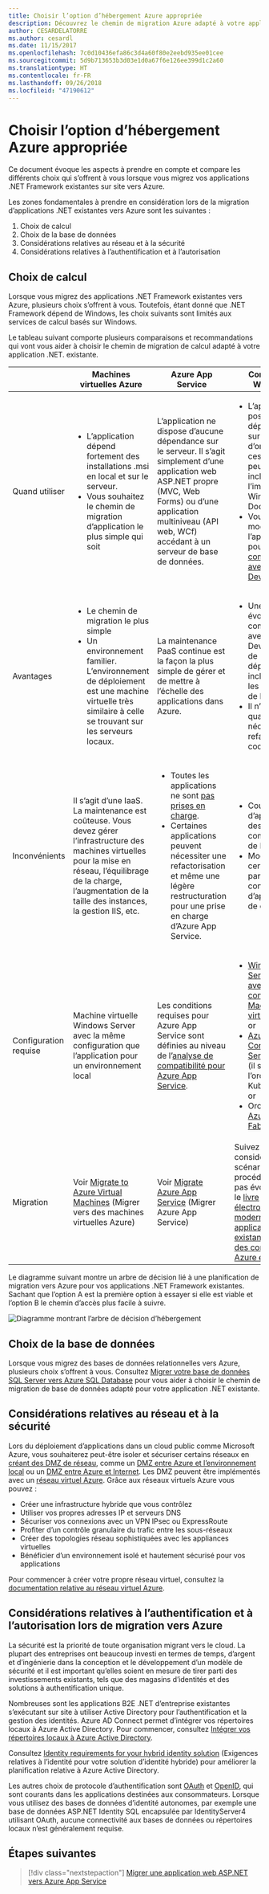 ```yaml
---
title: Choisir l’option d’hébergement Azure appropriée
description: Découvrez le chemin de migration Azure adapté à votre application web ASP.NET.
author: CESARDELATORRE
ms.author: cesardl
ms.date: 11/15/2017
ms.openlocfilehash: 7c0d10436efa86c3d4a60f80e2eebd935ee01cee
ms.sourcegitcommit: 5d9b713653b3d03e1d0a67f6e126ee399d1c2a60
ms.translationtype: HT
ms.contentlocale: fr-FR
ms.lasthandoff: 09/26/2018
ms.locfileid: "47190612"
---
```

# <a name="choose-the-right-azure-hosting-option"></a>Choisir l’option d’hébergement Azure appropriée

Ce document évoque les aspects à prendre en compte et compare les différents choix qui s’offrent à vous lorsque vous migrez vos applications .NET Framework existantes sur site vers Azure.

Les zones fondamentales à prendre en considération lors de la migration d’applications .NET existantes vers Azure sont les suivantes :

1.  Choix de calcul
2.  Choix de la base de données
3.  Considérations relatives au réseau et à la sécurité
4.  Considérations relatives à l’authentification et à l’autorisation

## <a name="compute-choices"></a>Choix de calcul

Lorsque vous migrez des applications .NET Framework existantes vers Azure, plusieurs choix s’offrent à vous.  Toutefois, étant donné que .NET Framework dépend de Windows, les choix suivants sont limités aux services de calcul basés sur Windows.

Le tableau suivant comporte plusieurs comparaisons et recommandations qui vont vous aider à choisir le chemin de migration de calcul adapté à votre application .NET. existante.

|                 | Machines virtuelles Azure | Azure App Service | Conteneurs Windows |
|-----------------|-----------|-------------------|--------------------|
|Quand utiliser      |<ul><li>L’application dépend fortement des installations .msi en local et sur le serveur.</li><li>Vous souhaitez le chemin de migration d’application le plus simple qui soit</li></ul>|L’application ne dispose d’aucune dépendance sur le serveur. Il s’agit simplement d’une application web ASP.NET propre (MVC, Web Forms) ou d’une application multiniveau (API web, WCf) accédant à un serveur de base de données. |<ul><li>L’application possède des dépendances sur le serveur d’origine, mais ces dernières peuvent être incluses dans l’image Windows Docker.</li><li>Vous souhaiter moderniser l’application pour la rendre [compatible avec Cloud DevOps](https://docs.microsoft.com/dotnet/standard/modernize-with-azure-and-containers/lift-and-shift-existing-apps-devops/reasons-to-lift-and-shift-existing-net-apps-to-cloud-devops-ready-applications)</li></ul>|
|Avantages  |<ul><li>Le chemin de migration le plus simple</li><li>Un environnement familier. L’environnement de déploiement est une machine virtuelle très similaire à celle se trouvant sur les serveurs locaux.</li></ul> |La maintenance PaaS continue est la façon la plus simple de gérer et de mettre à l’échelle des applications dans Azure. |<ul><li>Une application évolutive, compatible avec Cloud DevOps dotée de dépendances incluses dans les conteneurs de l’application.</li><li>Il n’est quasiment pas nécessaire de refactoriser le code .NET /C#.</li></ul> |
|Inconvénients             |Il s’agit d’une IaaS. La maintenance est coûteuse. Vous devez gérer l’infrastructure des machines virtuelles pour la mise en réseau, l’équilibrage de la charge, l’augmentation de la taille des instances, la gestion IIS, etc. |<ul><li>Toutes les applications ne sont [pas prises en charge](http://www.migratetoazure.net/ReadinessAssessment).</li><li>Certaines applications peuvent nécessiter une refactorisation et même une légère restructuration pour une prise en charge d’Azure App Service.</li></ul> |<ul><li>Courbe d’apprentissage des compétences de Docker</li><li>Modification de certains paramètres de configuration d’application et de code</li></ul>|
|Configuration requise |Machine virtuelle Windows Server avec la même configuration que l’application pour un environnement local | Les conditions requises pour Azure App Service sont définies au niveau de l’[analyse de compatibilité pour Azure App Service](https://www.migratetoazure.net/Resources). |<ul><li>[Windows Server 2016 avec des conteneurs - Machine virtuelle Azure](https://azuremarketplace.microsoft.com/marketplace/apps/Microsoft.WindowsServer?tab=Overview)<br />or</li><li>[Azure Container Service (AKS)](https://azure.microsoft.com/services/container-service/) (il s’agit de l’orchestrateur Kubernetes)<br />or<li>Orchestrateur [Azure Service Fabric](https://azure.microsoft.com/services/service-fabric/)</li></ul> |
|Migration |Voir [Migrate to Azure Virtual Machines](https://go.microsoft.com/fwlink/?linkid=862531) (Migrer vers des machines virtuelles Azure) | Voir [Migrate Azure App Service](https://go.microsoft.com/fwlink/?linkid=862532) (Migrer Azure App Service) | Suivez les considérations, les scénarios et les procédures pas à pas évoqués dans le [livre électronique sur la modernisation des applications .NET existantes avec des conteneurs Azure et Windows](https://aka.ms/liftandshiftwithcontainersebook) |

 Le diagramme suivant montre un arbre de décision lié à une planification de migration vers Azure pour vos applications .NET Framework existantes. Sachant que l’option A est la première option à essayer si elle est viable et l’option B le chemin d’accès plus facile à suivre.

![Diagramme montrant l’arbre de décision d’hébergement](media/dotnet-howto-choose-migration/decision-tree.png)

## <a name="database-choices"></a>Choix de la base de données

Lorsque vous migrez des bases de données relationnelles vers Azure, plusieurs choix s’offrent à vous. Consultez [Migrer votre base de données SQL Server vers Azure SQL Database](https://go.microsoft.com/fwlink/?linkid=862533) pour vous aider à choisir le chemin de migration de base de données adapté pour votre application .NET existante.

## <a name="networking-and-security-considerations"></a>Considérations relatives au réseau et à la sécurité

Lors du déploiement d’applications dans un cloud public comme Microsoft Azure, vous souhaiterez peut-être isoler et sécuriser certains réseaux en [créant des DMZ de réseau](https://docs.microsoft.com/azure/architecture/reference-architectures/dmz/), comme un [DMZ entre Azure et l’environnement local](https://docs.microsoft.com/azure/architecture/reference-architectures/dmz/secure-vnet-hybrid) ou un [DMZ entre Azure et Internet](https://docs.microsoft.com/azure/architecture/reference-architectures/dmz/secure-vnet-dmz). Les DMZ peuvent être implémentés avec un [réseau virtuel Azure](https://docs.microsoft.com/azure/virtual-network/virtual-networks-overview).
Grâce aux réseaux virtuels Azure vous pouvez :

- Créer une infrastructure hybride que vous contrôlez
- Utiliser vos propres adresses IP et serveurs DNS
- Sécuriser vos connexions avec un VPN IPsec ou ExpressRoute
- Profiter d’un contrôle granulaire du trafic entre les sous-réseaux
- Créer des topologies réseau sophistiquées avec les appliances virtuelles
- Bénéficier d’un environnement isolé et hautement sécurisé pour vos applications
 
Pour commencer à créer votre propre réseau virtuel, consultez la [documentation relative au réseau virtuel Azure](https://docs.microsoft.com/azure/virtual-network/).

## <a name="authentication-and-authorization-considerations-when-migrating-to-azure"></a>Considérations relatives à l’authentification et à l’autorisation lors de migration vers Azure

La sécurité est la priorité de toute organisation migrant vers le cloud. La plupart des entreprises ont beaucoup investi en termes de temps, d’argent et d’ingénierie dans la conception et le développement d’un modèle de sécurité et il est important qu’elles soient en mesure de tirer parti des investissements existants, tels que des magasins d’identités et des solutions à authentification unique.

Nombreuses sont les applications B2E .NET d’entreprise existantes s’exécutant sur site à utiliser Active Directory pour l’authentification et la gestion des identités.  Azure AD Connect permet d’intégrer vos répertoires locaux à Azure Active Directory.  Pour commencer, consultez [Intégrer vos répertoires locaux à Azure Active Directory](https://docs.microsoft.com/azure/active-directory/connect/active-directory-aadconnect).

Consultez [Identity requirements for your hybrid identity solution](https://docs.microsoft.com/azure/active-directory/active-directory-hybrid-identity-design-considerations-business-needs) (Exigences relatives à l’identité pour votre solution d’identité hybride) pour améliorer la planification relative à Azure Active Directory.

Les autres choix de protocole d’authentification sont [OAuth](https://en.wikipedia.org/wiki/OAuth) et [OpenID](https://en.wikipedia.org/wiki/OpenID), qui sont courants dans les applications destinées aux consommateurs.  Lorsque vous utilisez des bases de données d’identité autonomes, par exemple une base de données ASP.NET Identity SQL encapsulée par IdentityServer4 utilisant OAuth, aucune connectivité aux bases de données ou répertoires locaux n’est généralement requise.

## <a name="next-steps"></a>Étapes suivantes

> [!div class="nextstepaction"]
> [Migrer une application web ASP.NET vers Azure App Service](dotnet-howto-migrate-app-service.md)